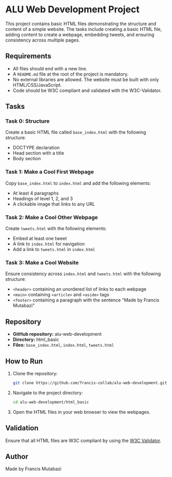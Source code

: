 # ALU Web Development Project

This project contains basic HTML files demonstrating the structure and content of a simple website. The tasks include creating a basic HTML file, adding content to create a webpage, embedding tweets, and ensuring consistency across multiple pages.

## Requirements

- All files should end with a new line.
- A `README.md` file at the root of the project is mandatory.
- No external libraries are allowed. The website must be built with only HTML/CSS/JavaScript.
- Code should be W3C compliant and validated with the W3C-Validator.

## Tasks

### Task 0: Structure

Create a basic HTML file called `base_index.html` with the following structure:
- DOCTYPE declaration
- Head section with a title
- Body section

### Task 1: Make a Cool First Webpage

Copy `base_index.html` to `index.html` and add the following elements:
- At least 4 paragraphs
- Headings of level 1, 2, and 3
- A clickable image that links to any URL

### Task 2: Make a Cool Other Webpage

Create `tweets.html` with the following elements:
- Embed at least one tweet
- A link to `index.html` for navigation
- Add a link to `tweets.html` in `index.html`

### Task 3: Make a Cool Website

Ensure consistency across `index.html` and `tweets.html` with the following structure:
- `<header>` containing an unordered list of links to each webpage
- `<main>` containing `<article>` and `<aside>` tags
- `<footer>` containing a paragraph with the sentence "Made by Francis Mutabazi"

## Repository

- **GitHub repository:** alu-web-development
- **Directory:** html_basic
- **Files:** `base_index.html`, `index.html`, `tweets.html`

## How to Run

1. Clone the repository:
    ```bash
    git clone https://github.com/francis-collab/alu-web-development.git
    ```
2. Navigate to the project directory:
    ```bash
    cd alu-web-development/html_basic
    ```
3. Open the HTML files in your web browser to view the webpages.

## Validation

Ensure that all HTML files are W3C compliant by using the [W3C Validator](https://validator.w3.org/).

## Author

Made by Francis Mutabazi

